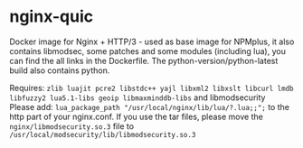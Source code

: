 # nginx-quic
Docker image for Nginx + HTTP/3 - used as base image for NPMplus, it also contains libmodsec, some patches and some modules (including lua), you can find the all links in the Dockerfile. The python-version/python-latest build also contains python.

Requires: `zlib luajit pcre2 libstdc++ yajl libxml2 libxslt libcurl lmdb libfuzzy2 lua5.1-libs geoip libmaxminddb-libs` and libmodsecurity <br>
Please add: `lua_package_path "/usr/local/nginx/lib/lua/?.lua;;";` to the http part of your nginx.conf.
If you use the tar files, please move the `nginx/libmodsecurity.so.3` file to `/usr/local/modsecurity/lib/libmodsecurity.so.3`
